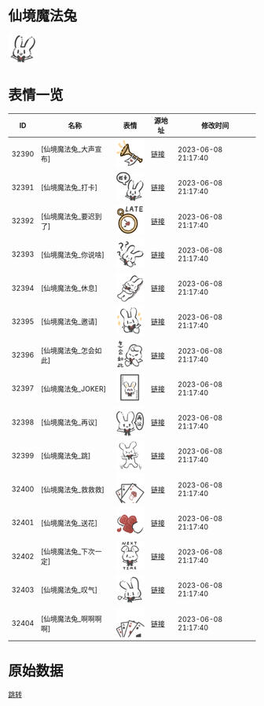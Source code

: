 # 仙境魔法兔

<img src="./cover.png" height="60" alt="cover" />

# 表情一览

|ID|名称|表情|源地址|修改时间|
|----|----|----|----|----|
|32390|[仙境魔法兔_大声宣布]|<img src="./pic/032390_%5B仙境魔法兔_大声宣布%5D.png" height="60" alt="大声宣布"/>|[链接](https://i0.hdslb.com/bfs/garb/dfd210694b2d1aff3d1c28b94570fd282d7035a7.png)|2023-06-08 21:17:40|
|32391|[仙境魔法兔_打卡]|<img src="./pic/032391_%5B仙境魔法兔_打卡%5D.png" height="60" alt="打卡"/>|[链接](https://i0.hdslb.com/bfs/garb/4ab25e2f34f8c37fabb07118a0e73d4bb42ae917.png)|2023-06-08 21:17:40|
|32392|[仙境魔法兔_要迟到了]|<img src="./pic/032392_%5B仙境魔法兔_要迟到了%5D.png" height="60" alt="要迟到了"/>|[链接](https://i0.hdslb.com/bfs/garb/550f9e0f2d7aada947432ffa0a461060db3bf6e4.png)|2023-06-08 21:17:40|
|32393|[仙境魔法兔_你说啥]|<img src="./pic/032393_%5B仙境魔法兔_你说啥%5D.png" height="60" alt="你说啥"/>|[链接](https://i0.hdslb.com/bfs/garb/d8c1bd42d462329174be739371f19c66f1e8bd7d.png)|2023-06-08 21:17:40|
|32394|[仙境魔法兔_休息]|<img src="./pic/032394_%5B仙境魔法兔_休息%5D.png" height="60" alt="休息"/>|[链接](https://i0.hdslb.com/bfs/garb/012ce2be05f7d141692a279958314124897ec916.png)|2023-06-08 21:17:40|
|32395|[仙境魔法兔_邀请]|<img src="./pic/032395_%5B仙境魔法兔_邀请%5D.png" height="60" alt="邀请"/>|[链接](https://i0.hdslb.com/bfs/garb/55e9218c562c89b564c61a313498509aa3c3b279.png)|2023-06-08 21:17:40|
|32396|[仙境魔法兔_怎会如此]|<img src="./pic/032396_%5B仙境魔法兔_怎会如此%5D.png" height="60" alt="怎会如此"/>|[链接](https://i0.hdslb.com/bfs/garb/27e15dd99fd0f57e56782d211ed184f137fd9c9e.png)|2023-06-08 21:17:40|
|32397|[仙境魔法兔_JOKER]|<img src="./pic/032397_%5B仙境魔法兔_JOKER%5D.png" height="60" alt="JOKER"/>|[链接](https://i0.hdslb.com/bfs/garb/02c838f1d4c6b49ce7be817b04a667e59f260979.png)|2023-06-08 21:17:40|
|32398|[仙境魔法兔_再议]|<img src="./pic/032398_%5B仙境魔法兔_再议%5D.png" height="60" alt="再议"/>|[链接](https://i0.hdslb.com/bfs/garb/45a7415f36078dbe21af67dcc90b4ba512ed74e3.png)|2023-06-08 21:17:40|
|32399|[仙境魔法兔_跳]|<img src="./pic/032399_%5B仙境魔法兔_跳%5D.png" height="60" alt="跳"/>|[链接](https://i0.hdslb.com/bfs/garb/14b0187908e166c2ea2e184c0baa9d0698163f35.png)|2023-06-08 21:17:40|
|32400|[仙境魔法兔_救救救]|<img src="./pic/032400_%5B仙境魔法兔_救救救%5D.png" height="60" alt="救救救"/>|[链接](https://i0.hdslb.com/bfs/garb/31b4ec0891d812098c6f50fbe4f50c7a105a59c6.png)|2023-06-08 21:17:40|
|32401|[仙境魔法兔_送花]|<img src="./pic/032401_%5B仙境魔法兔_送花%5D.png" height="60" alt="送花"/>|[链接](https://i0.hdslb.com/bfs/garb/e323e93844ba235a7bdb4d1e9c46db390456667f.png)|2023-06-08 21:17:40|
|32402|[仙境魔法兔_下次一定]|<img src="./pic/032402_%5B仙境魔法兔_下次一定%5D.png" height="60" alt="下次一定"/>|[链接](https://i0.hdslb.com/bfs/garb/166272bfe295176e444e3aef47ed504d6a451f48.png)|2023-06-08 21:17:40|
|32403|[仙境魔法兔_叹气]|<img src="./pic/032403_%5B仙境魔法兔_叹气%5D.png" height="60" alt="叹气"/>|[链接](https://i0.hdslb.com/bfs/garb/3633a88fcb2a2bbf20b233225d8788b92cc4afbf.png)|2023-06-08 21:17:40|
|32404|[仙境魔法兔_啊啊啊啊]|<img src="./pic/032404_%5B仙境魔法兔_啊啊啊啊%5D.png" height="60" alt="啊啊啊啊"/>|[链接](https://i0.hdslb.com/bfs/garb/41334f164a65b12dd5f16b0faf040615f210e8c5.png)|2023-06-08 21:17:40|

# 原始数据

[跳转](./raw.json)

